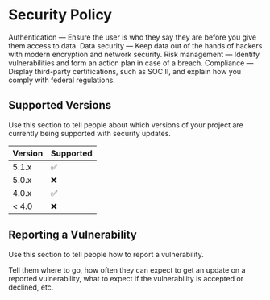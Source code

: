 # Security Policy
Authentication  — Ensure the user is who they say they are before you give them access to data.
Data security   — Keep data out of the hands of hackers with modern encryption and network security.
Risk management — Identify vulnerabilities and form an action plan in case of a breach.
Compliance      — Display third-party certifications, such as SOC II, and explain how you comply with federal regulations.

## Supported Versions

Use this section to tell people about which versions of your project are
currently being supported with security updates.

| Version | Supported          |
| ------- | ------------------ |
| 5.1.x   | :white_check_mark: |
| 5.0.x   | :x:                |
| 4.0.x   | :white_check_mark: |
| < 4.0   | :x:                |

## Reporting a Vulnerability

Use this section to tell people how to report a vulnerability.

Tell them where to go, how often they can expect to get an update on a
reported vulnerability, what to expect if the vulnerability is accepted or
declined, etc.

